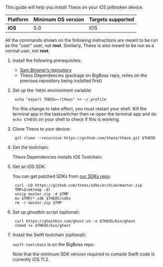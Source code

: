 This guide will help you install Theos on your iOS jailbroken device.

| Platform | Minimum OS version | Targets supported
|----------|--------------------|-------------------|
| **iOS** | 5.0 | iOS |

All the commands shown on the following instructions are meant to be run as the "user" user, _not_ **root**. Similarly, Theos is also meant to be run as a normal user, _not_ **root**.

1. Install the following prerequisites:

	* [Sam Bingner’s repository](http://repo.bingner.com/)
	* Theos Dependencies (package on BigBoss repo, relies on the previous repository being installed first)

1. Set up the `THEOS` environment variable:

		echo "export THEOS=~/theos" >> ~/.profile

	For this change to take effect, you must restart your shell. Kill the terminal app in the taskswitcher then re-open the terminal app and do `echo $THEOS` on your shell to check if this is working.

1. Clone Theos to your device:

		git clone --recursive https://github.com/theos/theos.git $THEOS

1. Get the toolchain:

	Theos Dependencies installs iOS Toolchain.

1. Get an iOS SDK:

	You can get patched SDKs from [our SDKs repo](https://github.com/theos/sdks).

		curl -LO https://github.com/theos/sdks/archive/master.zip
		TMP=$(mktemp -d)
		unzip master.zip -d $TMP
		mv $TMP/*.sdk $THEOS/sdks
		rm -r master.zip $TMP

1. Set up ghostbin script (optional):

		curl https://ghostbin.com/ghost.sh -o $THEOS/bin/ghost
		chmod +x $THEOS/bin/ghost

1. Install the Swift toolchain (optional):

	`swift-toolchain` is on the BigBoss repo.

	Note that the minimum SDK version required to compile Swift code is currently iOS 11.2.
